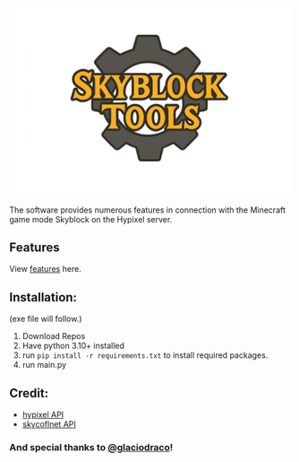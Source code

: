 ![image](src/images/logo.png)

The software provides numerous features in connection with the Minecraft game mode Skyblock on the Hypixel server.

## Features
View [features](/FEATURES.md) here.

## Installation:
(exe file will follow.)
1. Download Repos
2. Have python 3.10+ installed
3. run ``pip install -r requirements.txt`` to install required packages.
4. run main.py

## Credit:
 - [hypixel API](https://api.hypixel.net/)
 - [skycoflnet API](https://sky.coflnet.com/api/index.html)

### And special thanks to [@glaciodraco](https://github.com/glaciodraco)!
